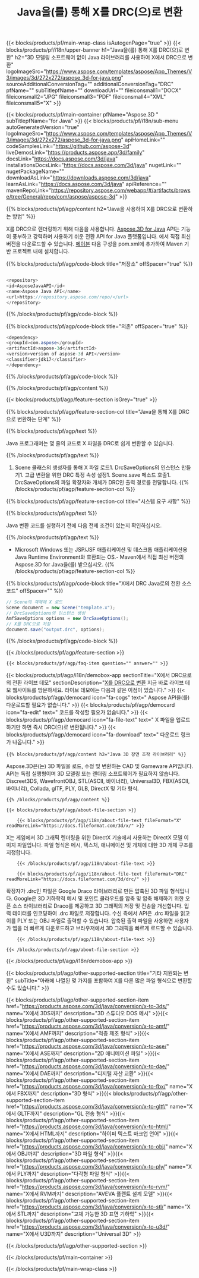 ﻿---
title: Java을(를) 통해 X를 DRC(으)로 변환 
url: /ko/java/conversion/x-to-drc/ 
description: 형식을 DRC 파일로 변환하는 샘플 Java 변환 코드. 이 예제 코드를 사용하여 웹 또는 데스크톱 Java 기반 애플리케이션 내에서 X를 DRC로 변환합니다.
---
{{< blocks/products/pf/main-wrap-class isAutogenPage="true" >}}
{{< blocks/products/pf/i18n/upper-banner h1="Java을(를) 통해 X를 DRC(으)로 변환" h2="3D 모델링 소프트웨어 없이 Java 라이브러리를 사용하여 X에서 DRC으로 변환" logoImageSrc="https://www.aspose.com/templates/aspose/App_Themes/V3/images/3d/272x272/aspose_3d-for-java.png" sourceAdditionalConversionTag="" additionalConversionTag="DRC" pfName="" subTitlepfName="" downloadUrl="" fileiconsmall1="DOCX" fileiconsmall2="JPG" fileiconsmall3="PDF" fileiconsmall4="XML" fileiconsmall5="X" >}}

{{< blocks/products/pf/main-container pfName="Aspose.3D " subTitlepfName="for Java" >}}
{{< blocks/products/pf/i18n/sub-menu autoGeneratedVersion="true" logoImageSrc="https://www.aspose.com/templates/aspose/App_Themes/V3/images/3d/272x272/aspose_3d-for-java.png" apiHomeLink="" codeSamplesLink="https://github.com/aspose-3d" liveDemosLink="https://products.aspose.app/3d/family" docsLink="https://docs.aspose.com/3d/java" installationsDocsLink="https://docs.aspose.com/3d/java" nugetLink="" nugetPackageName="" downloadAsLink="https://downloads.aspose.com/3d/java" learnAsLink="https://docs.aspose.com/3d/java" apiReference="" mavenRepoLink="https://repository.aspose.com/webapp/#/artifacts/browse/tree/General/repo/com/aspose/aspose-3d" >}}

{{% blocks/products/pf/agp/content h2="Java을 사용하여 X를 DRC으로 변환하는 방법" %}}

 X를 DRC으로 렌더링하기 위해 다음을 사용합니다.
 [Aspose.3D for Java](https://products.aspose.com/3d/java) 
 API는 기능이 풍부하고 강력하며 사용하기 쉬운 전환 API for Java 플랫폼입니다. 에서 직접 최신 버전을 다운로드할 수 있습니다.
 [메이븐](https://repository.aspose.com/webapp/#/artifacts/browse/tree/General/repo/com/aspose/aspose-3d) 
 다음 구성을 pom.xml에 추가하여 Maven 기반 프로젝트 내에 설치합니다.

{{% blocks/products/pf/agp/code-block title="저장소" offSpacer="true" %}}

```cs

<repository>
<id>AsposeJavaAPI</id>
<name>Aspose Java API</name>
<url>https://repository.aspose.com/repo/</url>
</repository>


```

{{% /blocks/products/pf/agp/code-block %}}

{{% blocks/products/pf/agp/code-block title="의존" offSpacer="true" %}}

```cs
<dependency>
<groupId>com.aspose</groupId>
<artifactId>aspose-3d</artifactId>
<version>version of aspose-3d API</version>
<classifier>jdk17</classifier>
</dependency>


```

{{% /blocks/products/pf/agp/code-block %}}

{{% /blocks/products/pf/agp/content %}}

{{< blocks/products/pf/agp/feature-section isGrey="true" >}}

{{% blocks/products/pf/agp/feature-section-col title="Java을 통해 X를 DRC으로 변환하는 단계" %}}

{{% blocks/products/pf/agp/text %}}

 Java 프로그래머는 몇 줄의 코드로 X 파일을 DRC로 쉽게 변환할 수 있습니다.

{{% /blocks/products/pf/agp/text %}}

1. Scene 클래스의 생성자를 통해 X 파일 로드1. DrcSaveOptions의 인스턴스 만들기1. 고급 변환을 위한 DRC 특정 속성 설정1. Scene.save 메소드 호출1. DrcSaveOptions의 파일 확장자와 개체가 DRC인 출력 경로를 전달합니다.
{{% /blocks/products/pf/agp/feature-section-col %}}

{{% blocks/products/pf/agp/feature-section-col title="시스템 요구 사항" %}}

{{% blocks/products/pf/agp/text %}}

 Java 변환 코드를 실행하기 전에 다음 전제 조건이 있는지 확인하십시오.

{{% /blocks/products/pf/agp/text %}}

- Microsoft Windows 또는 JSP/JSF 애플리케이션 및 데스크톱 애플리케이션용 Java Runtime Environment와 호환되는 OS.- Maven에서 직접 최신 버전의 Aspose.3D for Java을(를) 받으십시오.
{{% /blocks/products/pf/agp/feature-section-col %}}

{{% blocks/products/pf/agp/code-block title="X에서 DRC Java로의 전환 소스 코드" offSpacer="" %}}

```cs
// Scene의 객체에 X 로드 
Scene document = new Scene("template.x");
// DrcSaveOptions의 인스턴스 생성 
AmfSaveOptions options = new DrcSaveOptions();
// X를 DRC으로 저장 
document.save("output.drc", options);   


```

{{% /blocks/products/pf/agp/code-block %}}

{{< /blocks/products/pf/agp/feature-section >}}

    {{< blocks/products/pf/agp/faq-item question="" answer="" >}}
 

<!-- aboutfile Starts -->

{{< blocks/products/pf/agp/i18n/demobox-app sectionTitle="X에서 DRC으로의 전환 라이브 데모" sectionDescription="[X를 DRC으로 변환](https://products.aspose.app/3d/conversion/x-to-drc) 지금 바로 라이브 데모 웹사이트를 방문하세요. 라이브 데모에는 다음과 같은 이점이 있습니다." >}}
        {{< blocks/products/pf/agp/democard icon="fa-cogs" text=" Aspose API을(를) 다운로드할 필요가 없습니다." >}}
        {{< blocks/products/pf/agp/democard icon="fa-edit" text=" 코드를 작성할 필요가 없습니다." >}}
        {{< blocks/products/pf/agp/democard icon="fa-file-text" text=" X 파일을 업로드하기만 하면 즉시 DRC(으)로 변환됩니다." >}}
        {{< blocks/products/pf/agp/democard icon="fa-download" text=" 다운로드 링크가 나옵니다." >}}

    {{% blocks/products/pf/agp/content h2="Java 3D 장면 조작 라이브러리" %}}

 Aspose.3D은(는) 3D 파일을 로드, 수정 및 변환하는 CAD 및 Gameware API입니다. API는 독립 실행형이며 3D 모델링 또는 렌더링 소프트웨어가 필요하지 않습니다. Discreet3DS, WavefrontOBJ, STL(ASCII, 바이너리), Universal3D, FBX(ASCII, 바이너리), Collada, glTF, PLY, GLB, DirectX 및 기타 형식. 



    {{% /blocks/products/pf/agp/content %}}

    {{< blocks/products/pf/agp/about-file-section >}}

        {{< blocks/products/pf/agp/i18n/about-file-text fileFormat="X" readMoreLink="https://docs.fileformat.com/3d/x/" >}}

X는 게임에서 3D 그래픽 렌더링을 위한 DirectX 기술에서 사용하는 DirectX 모델 이미지 파일입니다. 파일 형식은 메시, 텍스처, 애니메이션 및 개체에 대한 3D 개체 구조를 지정합니다.

        {{< /blocks/products/pf/agp/i18n/about-file-text >}}

        {{< blocks/products/pf/agp/i18n/about-file-text fileFormat="DRC" readMoreLink="https://docs.fileformat.com/3d/drc/" >}}

확장자가 .drc인 파일은 Google Draco 라이브러리로 만든 압축된 3D 파일 형식입니다. Google은 3D 기하학적 메시 및 포인트 클라우드를 압축 및 압축 해제하기 위한 오픈 소스 라이브러리로 Draco를 제공하고 3D 그래픽의 저장 및 전송을 개선합니다. 입력 데이터를 인코딩하여 .drc 파일로 저장합니다. 수신 측에서 API은 .drc 파일을 읽고 이를 PLY 또는 OBJ 파일로 출력할 수 있습니다. 압축된 출력 파일을 사용하면 사용자가 앱을 더 빠르게 다운로드하고 브라우저에서 3D 그래픽을 빠르게 로드할 수 있습니다.

        {{< /blocks/products/pf/agp/i18n/about-file-text >}}

    {{< /blocks/products/pf/agp/about-file-section >}}

{{< /blocks/products/pf/agp/i18n/demobox-app >}}

<!-- aboutfile Ends -->

{{< blocks/products/pf/agp/other-supported-section title="기타 지원되는 변환" subTitle="아래에 나열된 몇 가지를 포함하여 X를 다른 많은 파일 형식으로 변환할 수도 있습니다." >}}

{{< blocks/products/pf/agp/other-supported-section-item href="https://products.aspose.com/3d/java/conversion/x-to-3ds/" name="X에서 3DS까지" description="3D 스튜디오 DOS 메시" >}}{{< blocks/products/pf/agp/other-supported-section-item href="https://products.aspose.com/3d/java/conversion/x-to-amf/" name="X에서 AMF까지" description="적층 제조 형식" >}}{{< blocks/products/pf/agp/other-supported-section-item href="https://products.aspose.com/3d/java/conversion/x-to-ase/" name="X에서 ASE까지" description="2D 애니메이션 파일" >}}{{< blocks/products/pf/agp/other-supported-section-item href="https://products.aspose.com/3d/java/conversion/x-to-dae/" name="X에서 DAE까지" description="디지털 자산 교환" >}}{{< blocks/products/pf/agp/other-supported-section-item href="https://products.aspose.com/3d/java/conversion/x-to-fbx/" name="X에서 FBX까지" description="3D 형식" >}}{{< blocks/products/pf/agp/other-supported-section-item href="https://products.aspose.com/3d/java/conversion/x-to-gltf/" name="X에서 GLTF까지" description="GL 전송 형식" >}}{{< blocks/products/pf/agp/other-supported-section-item href="https://products.aspose.com/3d/java/conversion/x-to-html/" name="X에서 HTML까지" description="하이퍼 텍스트 마크업 언어" >}}{{< blocks/products/pf/agp/other-supported-section-item href="https://products.aspose.com/3d/java/conversion/x-to-obj/" name="X에서 OBJ까지" description="3D 파일 형식" >}}{{< blocks/products/pf/agp/other-supported-section-item href="https://products.aspose.com/3d/java/conversion/x-to-ply/" name="X에서 PLY까지" description="다각형 파일 형식" >}}{{< blocks/products/pf/agp/other-supported-section-item href="https://products.aspose.com/3d/java/conversion/x-to-rvm/" name="X에서 RVM까지" description="AVEVA 플랜트 설계 모델" >}}{{< blocks/products/pf/agp/other-supported-section-item href="https://products.aspose.com/3d/java/conversion/x-to-stl/" name="X에서 STL까지" description="교체 가능한 3D 표면 기하학" >}}{{< blocks/products/pf/agp/other-supported-section-item href="https://products.aspose.com/3d/java/conversion/x-to-u3d/" name="X에서 U3D까지" description="Universal 3D" >}}

{{< /blocks/products/pf/agp/other-supported-section >}}

{{< /blocks/products/pf/main-container >}}
    
{{< /blocks/products/pf/main-wrap-class >}}